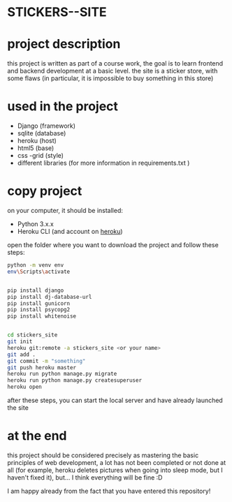 # STICKERS--SITE

# project description

this project is written as part of a course work, the goal is to learn frontend and backend development at a basic level. the site is a sticker store, with some flaws (in particular, it is impossible to buy something in this store)

# used in the project

* Django (framework)
* sqlite (database)
* heroku (host)
* html5 (base)
* css -grid (style)
* different libraries (for more information in requirements.txt )


# copy project

on your computer, it should be installed:

* Python 3.x.x
* Heroku CLI (and account on [heroku](https://heroku.com/))

open the folder where you want to download the project and follow these steps:

```bash
python -m venv env
env\Scripts\activate


pip install django
pip install dj-database-url
pip install gunicorn
pip install psycopg2
pip install whitenoise


cd stickers_site
git init
heroku git:remote -a stickers_site <or your name>
git add .
git commit -m "something"
git push heroku master
heroku run python manage.py migrate
heroku run python manage.py createsuperuser
heroku open
```

after these steps, you can start the local server and have already launched the site

# at the end

this project should be considered precisely as mastering the basic principles of web development, a lot has not been completed or not done at all (for example, heroku deletes pictures when going into sleep mode, but I haven't fixed it), but... I think everything will be fine :D

I am happy already from the fact that you have entered this repository!